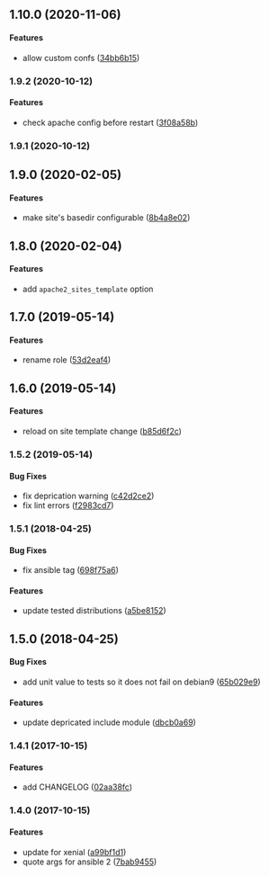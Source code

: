 <a name="1.10.0"></a>
## 1.10.0 (2020-11-06)


#### Features

*   allow custom confs ([34bb6b15](https://github.com/weareinteractive/ansible-apache2/commit/34bb6b150fc5fefdba0cdacdd05260424f8f00f2))



<a name="1.9.2"></a>
### 1.9.2 (2020-10-12)


#### Features

*   check apache config before restart ([3f08a58b](https://github.com/weareinteractive/ansible-apache2/commit/3f08a58b6d33d2e36e45d0f7913ae6c150d13e2f))



<a name="1.9.1"></a>
### 1.9.1 (2020-10-12)




<a name="1.9.0"></a>
## 1.9.0 (2020-02-05)


#### Features

*   make site's basedir configurable ([8b4a8e02](https://github.com/weareinteractive/ansible-apache2/commit/8b4a8e0224f3794e09a0acc8ddecc99508f73c09))



<a name="1.8.0"></a>
## 1.8.0 (2020-02-04)


#### Features

*   add `apache2_sites_template` option



<a name="1.7.0"></a>
## 1.7.0 (2019-05-14)


#### Features

*   rename role ([53d2eaf4](https://github.com/weareinteractive/ansible-apache2/commit/53d2eaf401a37929468293869ba276ac297508d4))



<a name="1.6.0"></a>
## 1.6.0 (2019-05-14)


#### Features

*   reload on site template change ([b85d6f2c](https://github.com/weareinteractive/ansible-apache2/commit/b85d6f2cde8408b8c1e05f3a4883b21c6013929b))



<a name="1.5.2"></a>
### 1.5.2 (2019-05-14)


#### Bug Fixes

*   fix deprication warning ([c42d2ce2](https://github.com/weareinteractive/ansible-apache2/commit/c42d2ce2ec7ac81cd7d751e807bd73772d63ff2b))
*   fix lint errors ([f2983cd7](https://github.com/weareinteractive/ansible-apache2/commit/f2983cd7971c200910e033c6f8e4e4e2801b69f6))



<a name="1.5.1"></a>
### 1.5.1 (2018-04-25)


#### Bug Fixes

*   fix ansible tag ([698f75a6](https://github.com/weareinteractive/ansible-apache2/commit/698f75a6c2ca95131960fa668edc9fa1691476a9))

#### Features

*   update tested distributions ([a5be8152](https://github.com/weareinteractive/ansible-apache2/commit/a5be8152f3d4d572aaf3e22656afe8d1fa3fd7d1))



<a name="1.5.0"></a>
## 1.5.0 (2018-04-25)


#### Bug Fixes

*   add unit value to tests so it does not fail on debian9 ([65b029e9](https://github.com/weareinteractive/ansible-apache2/commit/65b029e96d2ad48a27a70110597f8b7eb296fdae))

#### Features

*   update depricated include module ([dbcb0a69](https://github.com/weareinteractive/ansible-apache2/commit/dbcb0a6913b97a7bfb9edfa924855162bedf28dc))



<a name="1.4.1"></a>
### 1.4.1 (2017-10-15)


#### Features

*   add CHANGELOG ([02aa38fc](https://github.com/weareinteractive/ansible-apache2/commit/02aa38fc299ecf704cfa4ba53628fe730029349d))



<a name="1.4.0"></a>
### 1.4.0 (2017-10-15)


#### Features

*   update for xenial ([a99bf1d1](https://github.com/weareinteractive/ansible-apache2/commit/a99bf1d19c98ccce770654be3a7309b33a88fc58))
*   quote args for ansible 2 ([7bab9455](https://github.com/weareinteractive/ansible-apache2/commit/7bab94553ac3b59487d74e854fc3d663862d59dc))
